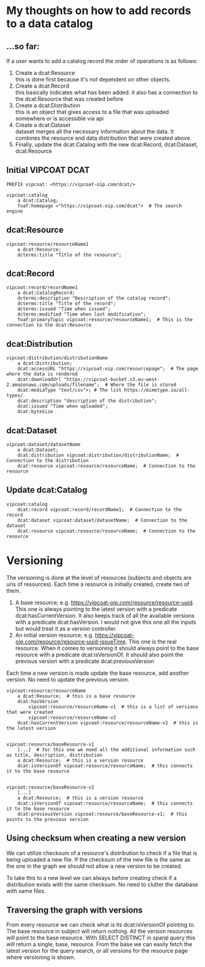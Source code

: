 # My thoughts on how to add records to a data catalog

## ...so far:

If a user wants to add a catalog record the order of operations is as follows:

1. Create a dcat:Resource\
   this is done first because it's not dependent on other objects.
2. Create a dcat:Record\
   this basically indicates what has been added. it also has a connection to the dcat:Resource that was created before
3. Create a dcat:Distribution\
   this is an object that gives access to a file that was uploaded somewhere or is accessible via api
4. Create a dcat:Dataset\
   dataset merges all the necessary information about the data. It combines the resource and data distribution that were created above.
5. Finally, update the dcat:Catalog with the new dcat:Record, dcat:Dataset, dcat:Resource

## Initial VIPCOAT DCAT

```
PREFIX vipcoat: <https://vipcoat-oip.com/dcat/>

vipcoat:catalog 
    a dcat:Catalog;
    foaf:homepage <"https://vipcoat-oip.com/dcat">  # The search engine
```

## dcat:Resource
```
vipcoat:resource/resourceName1
    a dcat:Resource;
    dcterms:title "Title of the resource";
```
## dcat:Record
```
vipcoat:record/recordName1
    a dcat:CatalogRecord;
    dcterms:description "Description of the catalog record";
    dcterms:title "Title of the record";
    dcterms:issued "Time when issued";
    dcterms:modified "Time when last modification";
    foaf:primaryTopic vipcoat:resource/resourceName1;  # This is the connection to the dcat:Resource
```
## dcat:Distribution
```
vipcoat:distribution/distributionName
    a dcat:Distribution;
    dcat:accessURL "https://vipcoat-oip.com/resourcepage";  # The page where the data is rendered
    dcat:downloadUrl "https://vipcoat-bucket.s3.eu-west-2.amazonaws.com/uploads/filename";  # Where the file is stored
    dcat:mediaType "text/csv">; # The list https://mimetype.io/all-types/
    dcat:description "description of the distribution";
    dcat:issued "Time when uploaded";
    dcat:byteSize 
```

## dcat:Dataset
```
vipcoat:dataset/datasetName
    a dcat:Dataset;
    dcat:distribution vipcoat:distribution/distributionName;  # Connection to the distribution
    dcat:resource vipcoat:resource/resourceName;  # Connection to the resource
```

## Update dcat:Catalog
```
vipcoat:catalog
    dcat:record vipcoat:record/recordName1;  # Connection to the record
    dcat:dataset vipcoat:dataset/datasetName;  # Connection to the dataset
    dcat:resource vipcoat:resource/resourceName;  # Connection to the resource

```


# Versioning

The versioning is done at the level of resources (subjects and objects are uris of resources). Each time a resource is initially created, create two of them.
1. A base resource; e.g. https://vipcoat-oip.com/resource/resource-uuid. This one is always pointing to the latest version with a predicate dcat:hasCurrentVersion. It also keeps track of all the available versions with a predicate dcat:hasVersion. I would not give this one all the inputs but would treat it as a version controller.
2. An initial version resource; e.g. https://vipcoat-oip.com/resource/resource-uuid-issueTime. This one is the real resource. When it comes to versioning it should always point to the base resource with a predicate dcat:isVersionOf. It should also point the previous version with a predicate dcat:previousVersion

Each time a new version is made update the base resource, add another version. No need to update the previous version.


```
vipcoat:resource/resourceName
    a dcat:Resource;  # this is a base resource
    dcat:hasVersion
        vipcoat:resource/resourceName-v1  # this is a list of versions that were created
        vipcoat:resource/resourceName-v2
    dcat:hasCurrentVersion vipcoat:resource/resourceName-v2  # this is the latest version


vipcoat:resource/baseResource-v1
    [...]  # for this one we need all the additional information such as title, description, distribution
    a dcat:Resource;  # this is a version resource
    dcat:isVersionOf vipcoat:resource/resourceName;  # this connects it to the base resource


vipcoat:resource/baseResource-v2
    [...]
    a dcat:Resource;  # this is a version resource
    dcat:isVersionOf vipcoat:resource/resourceName;  # this connects it to the base resource
    dcat:previousVersion vipcoat:resource/baseResource-v1;  # this points to the previous version
```

## Using checksum when creating a new version

We can utilize checksum of a resource's distribution to check if a file that is being uploaded a new file. If the checksum of the new file is the same as the one in the graph we should not allow a new version to be created.

To take this to a new level we can always before creating check if a distribution exists with the same checksum. No need to clutter the database with same files.

## Traversing the graph with versions

From every resource we can check what is its dcat:isVersionOf pointing to. The base resource in subject will return nothing. All the version resources will point to the base resource. With SELECT DISTINCT in sparql query this will return a single, base, resource. From the base we can easily fetch the latest version for the query search, or all versions for the resource page where versioning is shown.